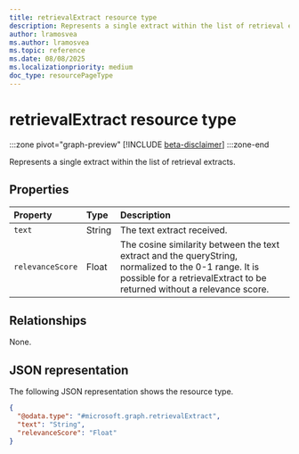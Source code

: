 ```yaml
---
title: retrievalExtract resource type
description: Represents a single extract within the list of retrieval extracts.
author: lramosvea
ms.author: lramosvea
ms.topic: reference
ms.date: 08/08/2025
ms.localizationpriority: medium
doc_type: resourcePageType
---
```


# retrievalExtract resource type

:::zone pivot="graph-preview"
[!INCLUDE [beta-disclaimer](../../includes/beta-disclaimer.md)]
:::zone-end

Represents a single extract within the list of retrieval extracts.

## Properties

| Property | Type   | Description                |
|:---------|:-------|:---------------------------|
| `text`   | String | The text extract received. |
| `relevanceScore`   | Float | The cosine similarity between the text extract and the queryString, normalized to the 0-1 range. It is possible for a retrievalExtract to be returned without a relevance score. |

## Relationships

None.

## JSON representation

The following JSON representation shows the resource type.

```json
{
  "@odata.type": "#microsoft.graph.retrievalExtract",
  "text": "String",
  "relevanceScore": "Float"
}
```
